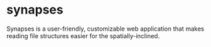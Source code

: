 # synapses
Synapses is a user-friendly, customizable web application that makes reading file structures easier for the spatially-inclined.
